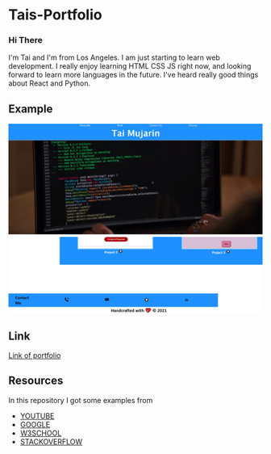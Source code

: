 # Tais-Portfolio

### Hi There
I'm Tai and I'm from Los Angeles. I am just starting to learn web development. I really enjoy learning HTML CSS JS right now, and looking forward to learn more languages in the future. I've heard really good things about React and Python. 

## Example
![screenshot of html](./assets/images/page.jpg)
![screenshot of html](./assets/images/pagecontact.jpg)

## Link
[Link of portfolio](https://ayotai.github.io/Updated-portfolio/)

## Resources
In this repository I got some examples from 
* [YOUTUBE](youtube.com)
* [GOOGLE](google.com)
* [W3SCHOOL](w3school.com)
* [STACKOVERFLOW](stackoverflow.com)
